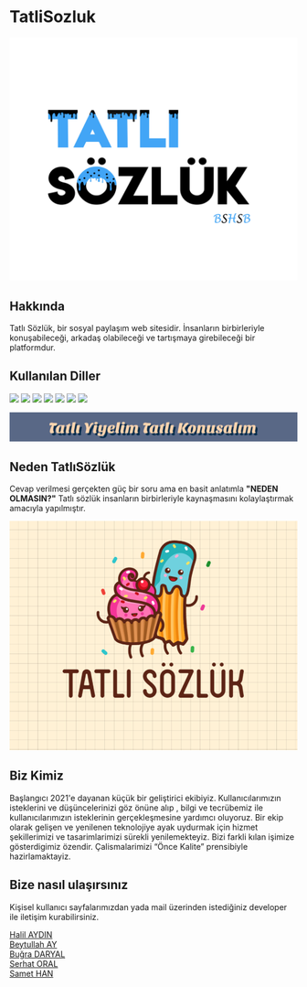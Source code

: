 # TatliSozluk

<img src="https://github.com/TatliSozluk/TatliSozluk/blob/master/İmages/İmages1.jpg">

## Hakkında  
Tatlı Sözlük, bir sosyal paylaşım web sitesidir. İnsanların birbirleriyle konuşabileceği, arkadaş olabileceği ve tartışmaya girebileceği bir platformdur.

## Kullanılan Diller
<img src="https://img.shields.io/badge/-ASP.NET-brightgreen">  <img src="https://img.shields.io/badge/-backend-green"> <img src="https://img.shields.io/badge/-SQL%20Server-yellowgreen"> <img src="https://img.shields.io/badge/-html-yellow"> <img src="https://img.shields.io/badge/-css-orange"> <img src="https://img.shields.io/badge/-boostrap-red"> <img src="https://img.shields.io/badge/-JavaScrpit-blue">

<img src="https://github.com/TatliSozluk/TatliSozluk/blob/master/İmages/İmages3.png"> 

## Neden TatlıSözlük
 Cevap verilmesi gerçekten güç bir soru ama en basit anlatımla **"NEDEN OLMASIN?"**  Tatlı sözlük insanların birbirleriyle kaynaşmasını kolaylaştırmak amacıyla yapılmıştır.

<img src="https://github.com/TatliSozluk/TatliSozluk/blob/master/İmages/İmage2.png"> 

## Biz Kimiz
Başlangıcı 2021'e dayanan küçük bir geliştirici ekibiyiz. Kullanıcılarımızın isteklerini ve düşüncelerinizi göz önüne alıp , bilgi ve tecrübemiz ile kullanıcılarımızın isteklerinin gerçekleşmesine yardımcı oluyoruz. 
Bir ekip olarak gelişen ve yenilenen teknolojiye ayak uydurmak için hizmet şekillerimizi ve tasarimlarimizi sürekli yenilemekteyiz. Bizi farkli kılan işimize gösterdigimiz özendir. Çalismalarimizi “Önce Kalite” prensibiyle hazirlamaktayiz. 

## Bize nasıl ulaşırsınız
Kişisel kullanıcı sayfalarımızdan yada mail üzerinden istediğiniz developer ile iletişim kurabilirsiniz.  

[Halil AYDIN](https://github.com/halilaydin242188)  
[Beytullah AY](https://github.com/BeytullahAy)  
[Buğra DARYAL](https://github.com/bugradaryal)   
[Serhat ORAL](https://github.com/serhatoral)  
[Samet HAN](https://github.com/smthnn)  
